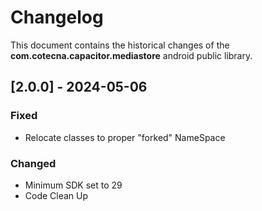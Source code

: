 # Changelog
This document contains the historical changes of the **com.cotecna.capacitor.mediastore** android public library.

## [2.0.0] - 2024-05-06

### Fixed
- Relocate classes to proper "forked" NameSpace

### Changed
- Minimum SDK set to 29
- Code Clean Up